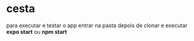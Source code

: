 # cesta
para executar e testar o app
entrar na pasta depois de clonar
e executar **expo start** ou **npm start**
